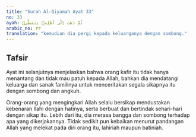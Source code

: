 ```yaml
---
title: "Surah Al-Qiyamah Ayat 33"
no: 33
ayah: ثُمَّ ذَهَبَ اِلٰٓى اَهْلِهٖ يَتَمَطّٰىۗ
arabic_no: ٣٣
translation: "kemudian dia pergi kepada keluarganya dengan sombong."
---
```


## Tafsir

Ayat ini selanjutnya menjelaskan bahwa orang kafir itu tidak hanya menantang dan tidak mau patuh kepada Allah, bahkan dia mendatangi keluarga dan sanak familinya untuk menceritakan segala sikapnya itu dengan sombong dan angkuh.

Orang-orang yang mengingkari Allah selalu bersikap mendustakan kebenaran Ilahi dengan hatinya, serta berbuat dan bertindak sehari-hari dengan sikap itu. Lebih dari itu, dia merasa bangga dan sombong terhadap apa yang dikerjakannya. Tidak sedikit pun kebaikan menurut pandangan Allah yang melekat pada diri orang itu, lahiriah maupun batiniah.